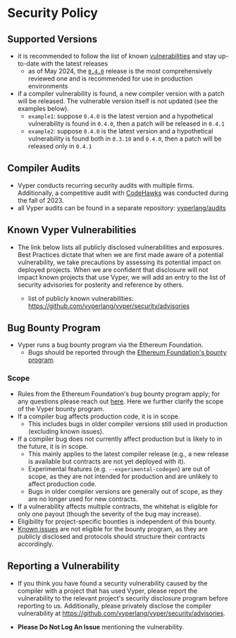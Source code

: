 # Security Policy

## Supported Versions

- it is recommended to follow the list of known [vulnerabilities](https://github.com/vyperlang/vyper/security/advisories) and stay up-to-date with the latest releases
  - as of May 2024, the [`0.4.0`](https://github.com/vyperlang/vyper/releases/tag/v0.4.0) release is the most comprehensively reviewed one and is recommended for use in production environments
- if a compiler vulnerability is found, a new compiler version with a patch will be released. The vulnerable version itself is not updated (see the examples below).
  - `example1`: suppose `0.4.0` is the latest version and a hypothetical vulnerability is found in `0.4.0`, then a patch will be released in `0.4.1`
  - `example2`: suppose `0.4.0` is the latest version and a hypothetical vulnerability is found both in `0.3.10` and `0.4.0`, then a patch will be released only in `0.4.1`

## Compiler Audits

- Vyper conducts recurring security audits with multiple firms. Additionally, a competitive audit with [CodeHawks](https://www.codehawks.com/contests/cll5rujmw0001js08menkj7hc) was conducted during the fall of 2023.
- all Vyper audits can be found in a separate repository: [vyperlang/audits](https://github.com/vyperlang/audits)


## Known Vyper Vulnerabilities

- The link below lists all publicly disclosed vulnerabilities and exposures.
Best Practices dictate that when we are first made aware of a potential vulnerability,
we take precautions by assessing its potential impact on deployed projects.
When we are confident that disclosure will not impact known projects that use Vyper,
we will add an entry to the list of security advisories for posterity and reference by others.

  - list of publicly known vulnerabilities: https://github.com/vyperlang/vyper/security/advisories


## Bug Bounty Program
- Vyper runs a bug bounty program via the Ethereum Foundation.
  - Bugs should be reported through the [Ethereum Foundation's bounty program](https://ethereum.org/bug-bounty).

### Scope
- Rules from the Ethereum Foundation's bug bounty program apply; for any questions please reach out [here](mailto:bounty@ethereum.org). Here we further clarify the scope of the Vyper bounty program.
- If a compiler bug affects production code, it is in scope.
  - This includes bugs in older compiler versions still used in production (excluding known issues).
- If a compiler bug does not currently affect production but is likely to in the future, it is in scope.
  - This mainly applies to the latest compiler release (e.g., a new release is available but contracts are not yet deployed with it).
  - Experimental features (e.g. `--experimental-codegen`) are out of scope, as they are not intended for production and are unlikely to affect production code.
  - Bugs in older compiler versions are generally out of scope, as they are no longer used for new contracts.
- If a vulnerability affects multiple contracts, the whitehat is eligible for only one payout (though the severity of the bug may increase).
- Eligibility for project-specific bounties is independent of this bounty.
- [Known issues](https://github.com/vyperlang/vyper/security/advisories) are not eligible for the bounty program, as they are publicly disclosed and protocols should structure their contracts accordingly.

## Reporting a Vulnerability

- If you think you have found a security vulnerability caused by the compiler with a project that has used Vyper,
please report the vulnerability to the relevant project's security disclosure program before reporting to us. Additionally, please privately disclose the compiler vulnerability at https://github.com/vyperlang/vyper/security/advisories.

- **Please Do Not Log An Issue** mentioning the vulnerability.